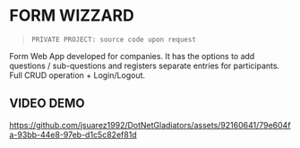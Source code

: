 
# FORM WIZZARD

> `PRIVATE PROJECT: source code upon request`


Form Web App developed for companies. It has the options to add questions / sub-questions and registers separate entries for participants. Full CRUD operation + Login/Logout.


## VIDEO DEMO


https://github.com/jsuarez1992/DotNetGladiators/assets/92160641/79e604fa-93bb-44e8-97eb-d1c5c82ef81d




